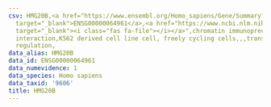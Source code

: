 ```yaml
---
csv: HMG20B,<a href="https://www.ensembl.org/Homo_sapiens/Gene/Summary?db=core;g=ENSG00000064961"
  target="_blank">ENSG00000064961</a>,<a href="https://www.ncbi.nlm.nih.gov/pubmed/23959860"
  target="_blank"><i class="fas fa-file"></i></a>",chromatin immunoprecipitation assay,direct
  interaction,K562 derived cell line cell, freely cycling cells,,,transcriptional
  regulation,
data_alias: HMG20B
data_id: ENSG00000064961
data_numevidence: 1
data_species: Homo sapiens
data_taxid: '9606'
title: HMG20B
---
```

